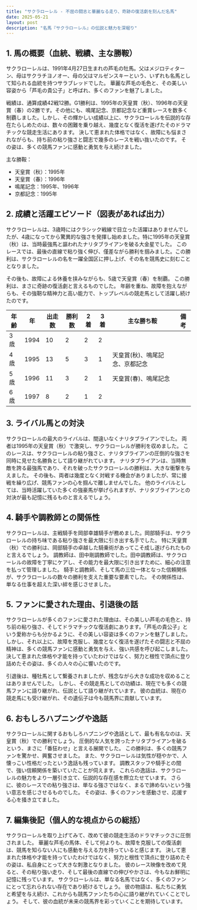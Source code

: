 ```yaml
---
title: "サクラローレル - 不屈の闘志と華麗なる走り、奇跡の復活劇を刻んだ名馬"
date: 2025-05-21
layout: post
description: "名馬『サクラローレル』の伝説と魅力を深堀り"
---
```


## 1. 馬の概要（血統、戦績、主な勝鞍）

サクラローレルは、1991年4月27日生まれの芦毛の牡馬。父はメジロティターン、母はサクラチヨノオー、母の父はマルゼンスキーという、いずれも名馬として知られる血統を持つサラブレッドでした。  華麗な芦毛の毛色と、その美しい容姿から「芦毛の貴公子」と呼ばれ、多くのファンを魅了しました。

戦績は、通算成績42戦12勝。G1勝利は、1995年の天皇賞（秋）、1996年の天皇賞（春）の2勝です。その他にも、鳴尾記念、京都記念など重賞レースを数多く制覇しました。しかし、その輝かしい成績以上に、サクラローレルを伝説的な存在たらしめたのは、数々の困難を乗り越え、幾度となく復活を遂げたそのドラマチックな競走生活にあります。  決して恵まれた体格ではなく、故障にも悩まされながらも、持ち前の粘り強さと闘志で幾多のレースを戦い抜いたのです。  その姿は、多くの競馬ファンに感動と勇気を与え続けました。

主な勝鞍：

* 天皇賞（秋）：1995年
* 天皇賞（春）：1996年
* 鳴尾記念：1995年、1996年
* 京都記念：1995年


## 2. 成績と活躍エピソード（図表があれば出力）

サクラローレルは、3歳時にはクラシック戦線で目立った活躍はありませんでしたが、4歳になってから驚異的な強さを発揮し始めました。特に1995年の天皇賞（秋）は、当時最強馬と謳われたナリタブライアンを破る大金星でした。  このレースでは、最後の直線で粘り強く伸び、僅差ながら勝利を掴みました。この勝利は、サクラローレルの名を一躍全国区に押し上げ、その名を競馬史に刻むこととなりました。

その後も、故障による休養を挟みながらも、5歳で天皇賞（春）を制覇。  この勝利は、まさに奇跡の復活劇と言えるものでした。  年齢を重ね、故障を抱えながらも、その強靭な精神力と高い能力で、トップレベルの競走馬として活躍し続けたのです。


| 年齢 | 年 | 出走数 | 勝利数 | 2着 | 3着 | 主な勝ち鞍 | 備考 |
|---|---|---|---|---|---|---|---|
| 3歳 | 1994 | 10 | 2 | 2 | 2 |  |  |
| 4歳 | 1995 | 13 | 5 | 3 | 1 | 天皇賞(秋)、鳴尾記念、京都記念 |  |
| 5歳 | 1996 | 11 | 3 | 2 | 1 | 天皇賞(春)、鳴尾記念 |  |
| 6歳 | 1997 | 8 | 2 | 1 | 2 |  |  |


## 3. ライバル馬との対決

サクラローレルの最大のライバルは、間違いなくナリタブライアンでした。  両者は1995年の天皇賞（秋）で激突し、サクラローレルが勝利を収めました。  このレースは、サクラローレルの粘り強さと、ナリタブライアンの圧倒的な強さを同時に見せた名勝負として語り継がれています。  ナリタブライアンは、当時無敵を誇る最強馬であり、それを破ったサクラローレルの勝利は、大きな衝撃を与えました。  その後も、両者は幾度となく対戦する機会がありましたが、常に接戦を繰り広げ、競馬ファンの心を掴んで離しませんでした。  他のライバルとしては、当時活躍していた多くの強豪馬が挙げられますが、ナリタブライアンとの対決が最も記憶に残るものと言えるでしょう。


## 4. 騎手や調教師との関係性

サクラローレルは、主戦騎手を岡部幸雄騎手が務めました。岡部騎手は、サクラローレルの持ち味である粘り強さを最大限に引き出す名手でした。  特に天皇賞（秋）での勝利は、岡部騎手の卓越した騎乗術があってこそ成し遂げられたものと言えるでしょう。  調教師は、田中剛調教師でした。田中調教師は、サクラローレルの故障を丁寧にケアし、その能力を最大限に引き出すために、細心の注意を払って管理しました。  騎手と調教師、そして馬の三位一体となった信頼関係が、サクラローレルの数々の勝利を支えた重要な要素でした。  その関係性は、単なる仕事を超えた深い絆を感じさせました。


## 5. ファンに愛された理由、引退後の話

サクラローレルが多くのファンに愛された理由は、その美しい芦毛の毛色と、持ち前の粘り強さ、そしてドラマチックな復活劇にあります。「芦毛の貴公子」という愛称からも分かるように、その美しい容姿は多くのファンを魅了しました。  しかし、それ以上に、故障を克服し、幾度となく復活を遂げたその闘志と不屈の精神は、多くの競馬ファンに感動と勇気を与え、強い共感を呼び起こしました。  決して恵まれた体格や才能を持っていたわけではなく、努力と根性で頂点に登り詰めたその姿は、多くの人々の心に響いたのです。

引退後は、種牡馬として繋養されましたが、残念ながら大きな成功を収めることはありませんでした。  しかし、その競走馬としての功績は、現在でも多くの競馬ファンに語り継がれ、伝説として語り継がれています。  彼の血統は、現在の競走馬にも受け継がれ、その遺伝子は今も競馬界に貢献しています。


## 6. おもしろハプニングや逸話

サクラローレルに関するおもしろハプニングや逸話として、最も有名なのは、天皇賞（秋）での勝利でしょう。  圧倒的な人気を誇ったナリタブライアンを破るという、まさに「番狂わせ」と言える展開でした。  この勝利は、多くの競馬ファンを驚かせ、興奮させました。  また、サクラローレルは気性が穏やかで、人懐っこい性格だったという逸話も残っています。  調教スタッフや騎手との間で、強い信頼関係を築いていたことが伺えます。  これらの逸話は、サクラローレルの魅力をより一層引き立て、伝説的な存在感を際立たせています。  さらに、彼のレースでの粘り強さは、単なる強さではなく、まるで諦めないという強い意志を感じさせるものでした。  その姿は、多くのファンを感動させ、応援する心を掻き立てました。


## 7. 編集後記（個人的な視点からの総括）

サクラローレルを取り上げてみて、改めて彼の競走生活のドラマチックさに圧倒されました。  華麗な芦毛の馬体、そして何よりも、故障を克服しての復活劇は、競馬を知らない人にも感動を与える力を持っていると感じます。  決して恵まれた体格や才能を持っていたわけではなく、努力と根性で頂点に登り詰めたその姿は、私自身にとって大きな刺激となりました。  彼のレース映像を改めて見ると、その粘り強い走り、そして最後の直線での伸びやかさは、今もなお鮮明に記憶に残っています。  サクラローレルは、単なる名馬ではなく、多くのファンにとって忘れられない存在であり続けるでしょう。  彼の物語は、私たちに勇気と希望を与え続け、これからも競馬ファンたちの心に語り継がれていくことでしょう。  そして、彼の血統が未来の競馬界を彩っていくことを期待しています。
